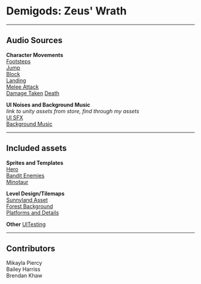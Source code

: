 # Demigods: Zeus' Wrath
---  
## Audio Sources  
**Character Movements**  
[Footsteps](https://www.youtube.com/watch?v=Rd6zA9IxtXE&t=2s&ab_channel=HourUNITY)  
[Jump](https://www.youtube.com/watch?v=1u3awSacnIY&ab_channel=GamingSoundFX)  
[Block](https://www.youtube.com/watch?v=vQ8tnHdfFIE&ab_channel=SoundLibrary)  
[Landing](https://www.youtube.com/watch?v=vwjL3R5oOtQ&ab_channel=AudioLibrary-FreeSoundEffects)  
[Melee Attack](https://www.youtube.com/watch?v=0_OIkmarZek&ab_channel=Soundchips)  
[Damage Taken](https://www.youtube.com/watch?v=lRp7QUL9z7s&ab_channel=MxzzaFX)
[Death](https://www.youtube.com/watch?v=la2tCfiXZYw&ab_channel=GamingSoundFX)

**UI Noises and Background Music**  
*link to unity assets from store, find through
my assets*  
[UI SFX](https://assetstore.unity.com/packages/audio/sound-fx/fc-user-interface-sfx-lite-167083)  
[Background Music](https://assetstore.unity.com/packages/audio/music/orchestral/free-fantasy-adventure-music-pack-118684)  

---

## Included assets  
**Sprites and Templates**  
[Hero](https://assetstore.unity.com/packages/2d/characters/hero-knight-pixel-art-165188)  
[Bandit Enemies](https://assetstore.unity.com/packages/2d/characters/bandits-pixel-art-104130)  
[Minotaur](www.google.com)  

**Level Design/Tilemaps**  
[Sunnyland Asset](https://assetstore.unity.com/packages/2d/characters/sunny-land-103349)  
[Forest Background](https://assetstore.unity.com/packages/2d/textures-materials/nature/free-pixel-art-forest-133112)  
[Platforms and Details](https://assetstore.unity.com/packages/2d/environments/pixel-art-platformer-village-props-166114)  

**Other**
[UITesting](https://assetstore.unity.com/packages/tools/unity-ui-test-automation-72693)



---

## Contributors  
Mikayla Piercy  
Bailey Harriss  
Brendan Khaw  
